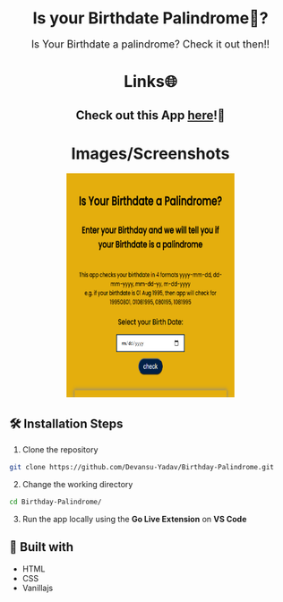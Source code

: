 <h1 align="center">Is your Birthdate Palindrome🤔?</h1>

<p align="center"><font size="4">Is Your Birthdate a palindrome? Check it out then!!</font></p>

<h1 align="center">Links🌐</h1>

<h2 align="center">Check out this App <a href="https://dev-birthdate-palindrome.netlify.app/">here</a>!🚀</h2>

<h1 align="center">Images/Screenshots</h1>

<p align="center">
<img alt="Birthdate Palindrome Checker" src="Birthday-palindrome.png" width="300px" height="400px"/>
</p>

## 🛠️ Installation Steps

1. Clone the repository

```Bash
git clone https://github.com/Devansu-Yadav/Birthday-Palindrome.git
```

2. Change the working directory

```Bash
cd Birthday-Palindrome/
```

3. Run the app locally using the <b>Go Live Extension</b> on <b>VS Code</b>

## 👷 Built with

- HTML
- CSS
- Vanillajs